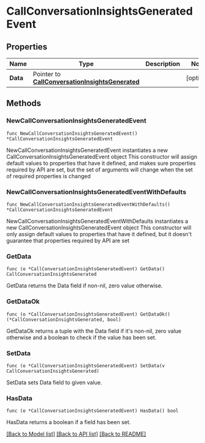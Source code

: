 # CallConversationInsightsGeneratedEvent

## Properties

Name | Type | Description | Notes
------------ | ------------- | ------------- | -------------
**Data** | Pointer to [**CallConversationInsightsGenerated**](CallConversationInsightsGenerated.md) |  | [optional] 

## Methods

### NewCallConversationInsightsGeneratedEvent

`func NewCallConversationInsightsGeneratedEvent() *CallConversationInsightsGeneratedEvent`

NewCallConversationInsightsGeneratedEvent instantiates a new CallConversationInsightsGeneratedEvent object
This constructor will assign default values to properties that have it defined,
and makes sure properties required by API are set, but the set of arguments
will change when the set of required properties is changed

### NewCallConversationInsightsGeneratedEventWithDefaults

`func NewCallConversationInsightsGeneratedEventWithDefaults() *CallConversationInsightsGeneratedEvent`

NewCallConversationInsightsGeneratedEventWithDefaults instantiates a new CallConversationInsightsGeneratedEvent object
This constructor will only assign default values to properties that have it defined,
but it doesn't guarantee that properties required by API are set

### GetData

`func (o *CallConversationInsightsGeneratedEvent) GetData() CallConversationInsightsGenerated`

GetData returns the Data field if non-nil, zero value otherwise.

### GetDataOk

`func (o *CallConversationInsightsGeneratedEvent) GetDataOk() (*CallConversationInsightsGenerated, bool)`

GetDataOk returns a tuple with the Data field if it's non-nil, zero value otherwise
and a boolean to check if the value has been set.

### SetData

`func (o *CallConversationInsightsGeneratedEvent) SetData(v CallConversationInsightsGenerated)`

SetData sets Data field to given value.

### HasData

`func (o *CallConversationInsightsGeneratedEvent) HasData() bool`

HasData returns a boolean if a field has been set.


[[Back to Model list]](../README.md#documentation-for-models) [[Back to API list]](../README.md#documentation-for-api-endpoints) [[Back to README]](../README.md)



